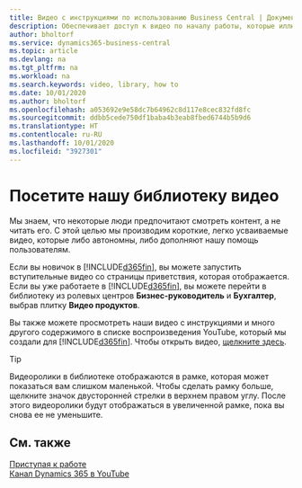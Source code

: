 ```yaml
---
title: Видео с инструкциями по использованию Business Central | Документация Майкрософт
description: Обеспечивает доступ к видео по началу работы, которые иллюстрируют выполнение типовых задач.
author: bholtorf
ms.service: dynamics365-business-central
ms.topic: article
ms.devlang: na
ms.tgt_pltfrm: na
ms.workload: na
ms.search.keywords: video, library, how to
ms.date: 10/01/2020
ms.author: bholtorf
ms.openlocfilehash: a053692e9e58dc7b64962c8d117e8cec832fd8fc
ms.sourcegitcommit: ddbb5cede750df1baba4b3eab8fbed6744b5b9d6
ms.translationtype: HT
ms.contentlocale: ru-RU
ms.lasthandoff: 10/01/2020
ms.locfileid: "3927301"
---
```

# <a name="visit-our-video-library"></a>Посетите нашу библиотеку видео

Мы знаем, что некоторые люди предпочитают смотреть контент, а не читать его. С этой целью мы производим короткие, легко усваиваемые видео, которые либо автономны, либо дополняют нашу помощь пользователям.  

Если вы новичок в [!INCLUDE[d365fin](includes/d365fin_md.md)], вы можете запустить вступительные видео со страницы приветствия, которая отображается. Если вы уже работаете в [!INCLUDE[d365fin](includes/d365fin_md.md)], вы можете перейти в библиотеку из ролевых центров **Бизнес-руководитель** и **Бухгалтер**, выбрав плитку **Видео продуктов**.  

Вы также можете просмотреть наши видео с инструкциями и много другого содержимого в списке воспроизведения YouTube, который мы создали для [!INCLUDE[d365fin](includes/d365fin_md.md)]. Чтобы открыть видео, [щелкните здесь](https://go.microsoft.com/fwlink/?linkid=851533).

> [!Tip]  
> Видеоролики в библиотеке отображаются в рамке, которая может показаться вам слишком маленькой. Чтобы сделать рамку больше, щелкните значок двусторонней стрелки в верхнем правом углу. После этого видеоролики будут отображаться в увеличенной рамке, пока вы снова ее не уменьшите.

## <a name="see-also"></a>См. также

[Приступая к работе](product-get-started.md)  
[Канал Dynamics 365 в YouTube](https://www.youtube.com/channel/UCJGCg4rB3QSs8y_1FquelBQ)  

